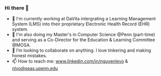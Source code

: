 ### Hi there 👋

<!--
**NguyenLeVo/NguyenLeVo** is a ✨ _special_ ✨ repository because its `README.md` (this file) appears on your GitHub profile.

Here are some ideas to get you started:

- 🔭 I’m currently working on speech to spectrogram recognition, ethnic groups classifier, and generative adversarial image enhancement.
- 🌱 I’m currently learning deep learning with FastAI (cliche) by making projects as I go. And I love Python.
- 👯 I’m looking to collaborate on anything. I love tinkering from embedded hardware to using ml for image classification.
- 💬 Ask me about how I applied first principles to pivot from mechanical engineering to computer science. 
- 📫 How to reach me: linkedin.com/in/nguyenlevo & nlvo@seas.upenn.edu
-->

- 🔭 I'm currently working at DaVita intergrating a Learning Management System (LMS) into their proprietary Electronic Health Record (EHR) system.
- 🌱 I'm also doing my Master's in Computer Science @Penn (part-time) and serving as a Co-Director for the Education & Learning Committee @MOSA.
- 👯 I’m looking to collaborate on anything. I love tinkering and making honest mistakes.
- 📫 How to reach me: www.linkedin.com/in/nguyenlevo & nlvo@seas.upenn.edu
